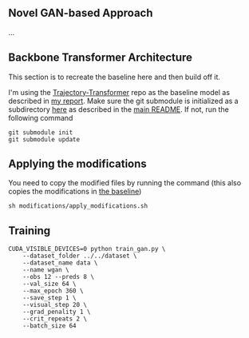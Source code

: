 ## Novel GAN-based Approach

...

## Backbone Transformer Architecture
This section is to recreate the baseline here and then build off it.

I'm using the [Trajectory-Transformer](github.com/FGiuliari/Trajectory-Transformer.git) repo as the baseline model as described in [my report](../report). Make sure the git submodule is initialized as a subdirectory [here](Trajectory-Transformer) as described in the [main README](../README.md). If not, run the following command
```
git submodule init
git submodule update
```

## Applying the modifications
You need to copy the modified files by running the command (this also copies the modifications in [the baseline](../baseline))
```
sh modifications/apply_modifications.sh
```

## Training
```
CUDA_VISIBLE_DEVICES=0 python train_gan.py \
    --dataset_folder ../../dataset \
    --dataset_name data \
    --name wgan \
    --obs 12 --preds 8 \
    --val_size 64 \
    --max_epoch 360 \
    --save_step 1 \
    --visual_step 20 \
    --grad_penality 1 \
    --crit_repeats 2 \
    --batch_size 64
```

